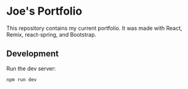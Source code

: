 # Joe's Portfolio
This repository contains my current portfolio. It was made with React, Remix, react-spring, and Bootstrap.

## Development

Run the dev server:

```shellscript
npm run dev
```
